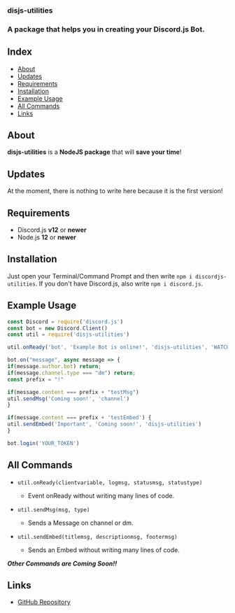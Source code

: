 ### disjs-utilities

### A package that helps you in creating your Discord.js Bot.


## Index

- [About](#about)
- [Updates](#updates)
- [Requirements](#requirements)
- [Installation](#installation)
- [Example Usage](#example-usage)
- [All Commands](#all-commands)
- [Links](#links)

## About

**disjs-utilities** is a **NodeJS package** that will **save your time**!

## Updates

At the moment, there is nothing to write here because it is the first version!

## Requirements

- Discord.js **v12** or **newer**
- Node.js **12** or **newer**

## Installation

Just open your Terminal/Command Prompt and then write `npm i discordjs-utilities`.
If you don't have Discord.js, also write `npm i discord.js`.

## Example Usage

```js
const Discord = require('discord.js')
const bot = new Discord.Client()
const util = require('disjs-utilities')

util.onReady('bot', 'Example Bot is online!', 'disjs-utilities', 'WATCHING')

bot.on("message", async message => {
if(message.author.bot) return;
if(message.channel.type === "dm") return;
const prefix = "!"

if(message.content === prefix + "testMsg")
util.sendMsg('Coming soon!', 'channel')
}

if(message.content === prefix + 'testEmbed') {
util.sendEmbed('Important', 'Coming soon!', 'disjs-utilities')
}

bot.login('YOUR_TOKEN')
```

## All Commands

- `util.onReady(clientvariable, logmsg, statusmsg, statustype)`
  - Event onReady without writing many lines of code.
 
- `util.sendMsg(msg, type)`
  - Sends a Message on channel or dm.
 
- `util.sendEmbed(titlemsg, descriptionmsg, footermsg)`
  - Sends an Embed without writing many lines of code.
 
 ***Other Commands are Coming Soon!!***
 
 ## Links
 
 - [GitHub Repository](https://github.com/LukeIsHereToDevelop/disjs-utilities)
